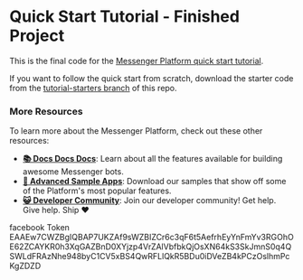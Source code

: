 # Quick Start Tutorial - Finished Project

This is the final code for the [Messenger Platform quick start tutorial](https://developers.facebook.com/docs/messenger-platform/getting-started/quick-start). 

If you want to follow the quick start from scratch, download the starter code from the [tutorial-starters branch](https://github.com/fbsamples/messenger-platform-samples/tree/tutorial-starters/quick-start) of this repo.

### More Resources

To learn more about the Messenger Platform, check out these other resources:

- **[📚 Docs Docs Docs](https://developers.facebook.com/docs/messenger-platform/)**: Learn about all the features available for building awesome Messenger bots.
- **[📱 Advanced Sample Apps](https://github.com/fbsamples/messenger-bot-samples)**: Download our samples that show off some of the Platform's most popular features.
- **[😺 Developer Community](https://www.facebook.com/groups/messengerplatform/)**: Join our developer community! Get help. Give help. Ship ❤️


facebook Token
EAAEw7CWZBgIQBAP7UKZAf9sWZBIZCr6c3qF6t5AefrhEyYnFmYv3RGOhOE62ZCAYKR0h3XqGAZBnD0XYjzp4VrZAlVbfbkQjOsXN64kS3SkJmnS0q4QSWLdFRAzNhe948byC1CV5xBS4QwRFLlQkR5BDu0iDVeZB4kPCzOslhmPcKgZDZD